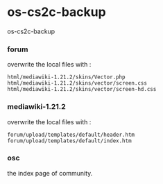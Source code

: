 os-cs2c-backup
==============

os-cs2c-backup

### forum

overwrite the local files with :
    
    html/mediawiki-1.21.2/skins/Vector.php
    html/mediawiki-1.21.2/skins/vector/screen.css
    html/mediawiki-1.21.2/skins/vector/screen-hd.css

### mediawiki-1.21.2

overwrite the local files with :
    
    forum/upload/templates/default/header.htm
    forum/upload/templates/default/index.htm

### osc

the index page of community.
